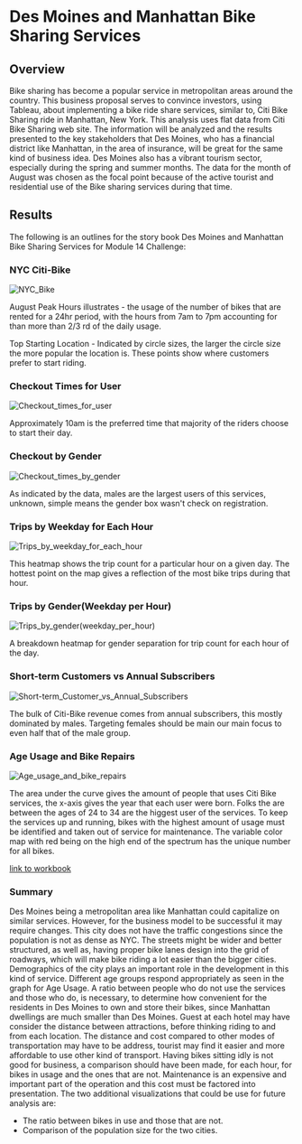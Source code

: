# Des Moines and Manhattan Bike Sharing Services

## Overview
Bike sharing has become a popular service in metropolitan areas around the country. This business proposal serves to convince investors, using Tableau, about implementing a bike ride share services, similar to, Citi Bike Sharing ride in Manhattan, New York.  This analysis uses flat data from Citi Bike Sharing web site. The information will be analyzed and the results presented to the key stakeholders that Des Moines, who has a financial district like Manhattan, in the area of insurance, will be great for the same kind of business idea. Des Moines also has a vibrant tourism sector, especially during the spring and summer months. The data for the month of August was chosen as the focal point because of the active tourist and residential use of the Bike sharing services during that time. 

## Results
The following is an outlines for the story book Des Moines and Manhattan Bike Sharing Services for Module 14 Challenge:

### NYC Citi-Bike
![NYC_Bike](https://user-images.githubusercontent.com/78861458/119277233-72585680-bbec-11eb-92d6-d78bc10708bb.png)

August Peak Hours illustrates - the usage of the number of bikes that are rented for a 24hr period, with the hours from 7am to 7pm accounting for than more than 2/3 rd of the daily usage.

Top Starting Location - Indicated by circle sizes, the larger the circle size the more popular the location is. These points show where customers prefer to start riding.

### Checkout Times for User
![Checkout_times_for_user](https://user-images.githubusercontent.com/78861458/119277682-0e835d00-bbef-11eb-8a3f-e1150d9a620e.png)

Approximately 10am is the preferred time that majority of the riders choose to start their day.

### Checkout by Gender
![Checkout_times_by_gender](https://user-images.githubusercontent.com/78861458/119278255-198bbc80-bbf2-11eb-89a2-4ea6f997f937.png)

As indicated by the data, males are the largest users of this services, unknown, simple means the gender box wasn't check on registration.

### Trips by Weekday for Each Hour
![Trips_by_weekday_for_each_hour](https://user-images.githubusercontent.com/78861458/119278519-cadf2200-bbf3-11eb-96e4-0e3107ef8cb8.png)

This heatmap shows the trip count for a particular hour on a given day. The hottest point on the map gives a reflection of the most bike trips during that hour.

### Trips by Gender(Weekday per Hour)
![Trips_by_gender(weekday_per_hour)](https://user-images.githubusercontent.com/78861458/119278836-d03d6c00-bbf5-11eb-8b89-daba166a5c21.png)

A breakdown heatmap for gender separation for trip count for each hour of the day.

### Short-term Customers vs Annual Subscribers
![Short-term_Customer_vs_Annual_Subscribers](https://user-images.githubusercontent.com/78861458/119279241-65d9fb00-bbf8-11eb-9d96-cfc2d3a39c90.png)

The bulk of Citi-Bike revenue comes from annual subscribers, this mostly dominated by males. Targeting females should be main our main focus to even half that of the male group.

### Age Usage and Bike Repairs
![Age_usage_and_bike_repairs](https://user-images.githubusercontent.com/78861458/119279509-33310200-bbfa-11eb-84b2-a253b5793553.png)

The area under the curve gives the amount of people that uses Citi Bike services, the x-axis gives the year that each user were born. Folks the are between the ages of 24 to 34 are the higgest user of the services.
To keep the services up and running, bikes with the highest amount of usage must be identified and taken out of service for maintenance. The variable color map with red being on the high end of the spectrum has the unique number for all bikes.

[link to workbook](https://public.tableau.com/profile/patrick.dawson#!/vizhome/DesMoinesandManhattanBikeSharing/DesMoinesandManhattanBikeSharingServices?publish=yes)

### Summary

  Des Moines being a metropolitan area like Manhattan could capitalize on similar services. However, for the business model to be successful it may require changes. This city does not have the traffic congestions since the population is not as dense as NYC. The streets might be wider and better structured, as well as, having proper bike lanes design into the grid of roadways, which will make bike riding a lot easier than the bigger cities. Demographics of the city plays an important role in the development in this kind of service. Different age groups respond appropriately as seen in the graph for Age Usage. A ratio between people who do not use the services and those who do, is necessary, to determine how convenient for the residents in Des Moines to own and store their bikes, since Manhattan dwellings are much smaller than Des Moines. Guest at each hotel may have consider the distance between attractions, before thinking riding to and from each location. The distance and cost compared to other modes of transportation may have to be address, tourist may find it easier and more affordable to use other kind of transport. Having bikes sitting idly is not good for business, a comparison should have been made, for each hour, for bikes in usage and the ones that are not. Maintenance is an expensive and important part of the operation and this cost must be factored into presentation. The two additional visualizations that could be use for future analysis are:
-	The ratio between bikes in use and those that are not.
-	Comparison of the population size for the two cities.




